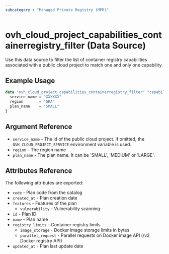 ```yaml
---
subcategory : "Managed Private Registry (MPR)"
---
```


# ovh_cloud_project_capabilities_containerregistry_filter (Data Source)

Use this data source to filter the list of container registry capabilities associated with a public cloud project to match one and only one capability.

## Example Usage

```terraform
data "ovh_cloud_project_capabilities_containerregistry_filter" "capability" {
  service_name = "XXXXXX"
  region       = "GRA"
  plan_name    = "SMALL"
}
```

## Argument Reference

* `service_name` - The id of the public cloud project. If omitted, the `OVH_CLOUD_PROJECT_SERVICE` environment variable is used.
* `region` - The region name
* `plan_name` - The plan name. It can be 'SMALL', 'MEDIUM' or 'LARGE'.

## Attributes Reference

The following attributes are exported:

* `code` - Plan code from the catalog
* `created_at` - Plan creation date
* `features` - Features of the plan
  * `vulnerability` - Vulnerability scanning
* `id` - Plan ID
* `name` - Plan name
* `registry_limits` - Container registry limits
  * `image_storage` - Docker image storage limits in bytes
  * `parallel_request` - Parallel requests on Docker image API (/v2 Docker registry API)
* `updated_at` - Plan last update date
